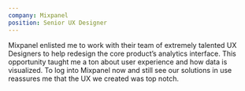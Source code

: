 ```yaml
---
company: Mixpanel
position: Senior UX Designer
---
```

Mixpanel enlisted me to work with their team of extremely talented UX Designers to help redesign the core product’s analytics interface.  This opportunity taught me a ton about user experience and how data is visualized. To log into Mixpanel now and still see our solutions in use reassures me that the UX we created was top notch.
